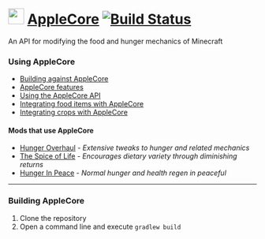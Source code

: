 <img src="http://www.ryanliptak.com/images/applecore.png" width="32" /> [AppleCore](http://www.minecraftforum.net/forums/mapping-and-modding/minecraft-mods/2222837-applecore) [![Build Status](https://drone.io/github.com/squeek502/AppleCore/status.png)](https://drone.io/github.com/squeek502/AppleCore/files)
===========

An API for modifying the food and hunger mechanics of Minecraft

### Using AppleCore
* [Building against AppleCore](https://github.com/squeek502/AppleCore/wiki/Building-against-AppleCore)
* [AppleCore features](https://github.com/squeek502/AppleCore/wiki/AppleCore-features)
* [Using the AppleCore API](https://github.com/squeek502/AppleCore/wiki/Using-the-AppleCore-API)
* [Integrating food items with AppleCore](https://github.com/squeek502/AppleCore/wiki/Integrating-food-items-with-AppleCore)
* [Integrating crops with AppleCore](https://github.com/squeek502/AppleCore/wiki/Integrating-crops-with-AppleCore)

#### Mods that use AppleCore
* [Hunger Overhaul](https://github.com/progwml6/HungerOverhaul) - *Extensive tweaks to hunger and related mechanics*
* [The Spice of Life](https://github.com/squeek502/SpiceOfLife/tree/1.7.10) - *Encourages dietary variety through diminishing returns*
* [Hunger In Peace](https://github.com/squeek502/HungerInPeace) - *Normal hunger and health regen in peaceful*

---

### Building AppleCore
1. Clone the repository
2. Open a command line and execute ```gradlew build```
